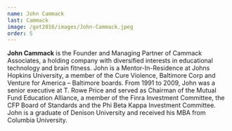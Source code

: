 ```yaml
---
name: John Cammack
last: Cammack
image: /get2016/images/John-Cammack.jpeg
order: 5
---
```


**John Cammack** is the Founder and Managing Partner of Cammack Associates, a holding company with diversified interests in educational technology and brain fitness. John is a Mentor-In-Residence at Johns Hopkins University, a member of the Cure Violence, Baltimore Corp and Venture for America – Baltimore boards. From 1991 to 2009, John was a senior executive at T. Rowe Price and served as Chairman of the Mutual Fund Education Alliance, a member of the Finra Investment Committee, the CFP Board of Standards and the Phi Beta Kappa Investment Committee. John is a graduate of Denison University and received his MBA from Columbia University.
